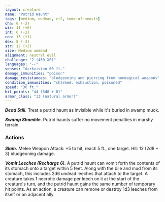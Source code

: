```yaml
---
layout: creature
name: "Putrid Haunt"
tags: [medium, undead, cr2, tome-of-beasts]
cha: 6 (-2)
wis: 11 (+0)
int: 6 (-2)
con: 13 (+1)
dex: 8 (-1)
str: 17 (+3)
size: Medium undead
alignment: neutral evil
challenge: "2 (450 XP)"
languages: "--"
senses: "darkvision 60 ft."
damage_immunities: "poison"
damage_resistances: "bludgeoning and piercing from nonmagical weapons"
condition_immunities: "charmed, exhaustion, poisoned"
speed: "30 ft."
hit_points: "44 (8d8 + 8)"
armor_class: "13 (natural armor)"
---
```


***Dead Still.*** Treat a putrid haunt as invisible while it's buried in swamp muck.

***Swamp Shamble.*** Putrid haunts suffer no movement penalties in marshy terrain.

### Actions

***Slam.*** Melee Weapon Attack: +5 to hit, reach 5 ft., one target. Hit: 12 (2d8 + 3) bludgeoning damage.

***Vomit Leeches (Recharge 6).*** A putrid haunt can vomit forth the contents of its stomach onto a target within 5 feet. Along with the bile and mud from its stomach, this includes 2d6 undead leeches that attach to the target. A creature takes 1 necrotic damage per leech on it at the start of the creature's turn, and the putrid haunt gains the same number of temporary hit points. As an action, a creature can remove or destroy 1d3 leeches from itself or an adjacent ally.

